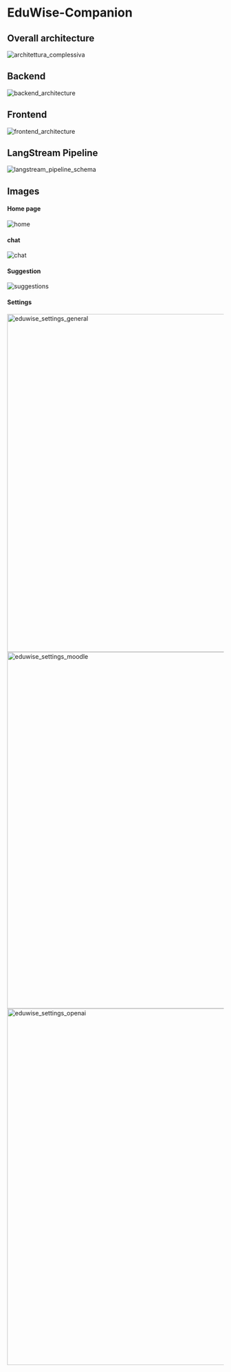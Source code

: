 # EduWise-Companion

## Overall architecture
![architettura_complessiva](https://github.com/hamadodene/eduwise-Companion/assets/43852233/1d70e555-a0c9-4aa2-bd3a-f4eeb611bfb8)

## Backend
![backend_architecture](https://github.com/hamadodene/eduwise-Companion/assets/43852233/dd93a652-92aa-48df-8ba0-63053b7571dc)

## Frontend
![frontend_architecture](https://github.com/hamadodene/eduwise-Companion/assets/43852233/c3b7d7ee-c546-4e0f-b50c-843adcde172d)

## LangStream Pipeline
![langstream_pipeline_schema](https://github.com/hamadodene/eduwise-Companion/assets/43852233/ecfdf462-dc6e-4c12-b532-63b5b74d17c8)

## Images

#### Home page
![home](https://github.com/hamadodene/eduwise-Companion/assets/43852233/c03d077d-9705-4d00-bb53-fffa1d1413ac)

#### chat
![chat](https://github.com/hamadodene/eduwise-Companion/assets/43852233/dc9730af-c391-4ece-9aa9-888cd0648b41)

#### Suggestion
![suggestions](https://github.com/hamadodene/eduwise-Companion/assets/43852233/6c09c139-09f3-4c47-811c-ecf4b489314f)

#### Settings
<img width="784" alt="eduwise_settings_general" src="https://github.com/hamadodene/eduwise-Companion/assets/43852233/e7bbe3d8-81b6-4416-8fbd-89c5a42f9975">


<img width="827" alt="eduwise_settings_moodle" src="https://github.com/hamadodene/eduwise-Companion/assets/43852233/ed9313b1-d1de-4c3e-b05d-f79315b1d353">


<img width="827" alt="eduwise_settings_openai" src="https://github.com/hamadodene/eduwise-Companion/assets/43852233/badf0bf6-4813-4501-96cc-4f996f1739fb">
